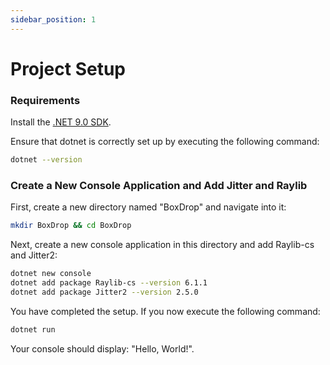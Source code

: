 ```yaml
---
sidebar_position: 1
---
```


# Project Setup

### Requirements

Install the [.NET 9.0 SDK](https://dotnet.microsoft.com/download/dotnet/9.0).

Ensure that dotnet is correctly set up by executing the following command:

```sh
dotnet --version
```

### Create a New Console Application and Add Jitter and Raylib

First, create a new directory named "BoxDrop" and navigate into it:

```sh
mkdir BoxDrop && cd BoxDrop
```

Next, create a new console application in this directory and add Raylib-cs and Jitter2:

```sh
dotnet new console
dotnet add package Raylib-cs --version 6.1.1
dotnet add package Jitter2 --version 2.5.0
```

You have completed the setup. If you now execute the following command:

```sh
dotnet run
```

Your console should display: "Hello, World!".
